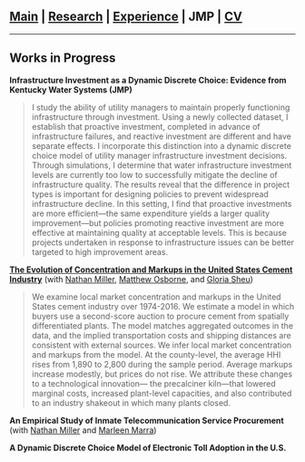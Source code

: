 ## [Main](https://gsileo.github.io/) | [Research](/research.html) | [Experience](/experience.html) | JMP | [CV](/cv/Sileo_CV.pdf)

* * *

## Works in Progress
**Infrastructure Investment as a Dynamic Discrete Choice: Evidence from Kentucky Water Systems (JMP)**
>I study the ability of utility managers to maintain properly functioning infrastructure through investment. Using a newly collected dataset, I establish that proactive investment, completed in advance of infrastructure failures, and reactive investment are different and have separate effects. I incorporate this distinction into a dynamic discrete choice model of utility manager infrastructure investment decisions. Through simulations, I determine that water infrastructure investment levels are currently too low to successfully mitigate the decline of infrastructure quality. The results reveal that the difference in project types is important for designing policies to prevent widespread infrastructure decline. In this setting, I find that proactive investments are more efficient—the same expenditure yields a larger quality improvement—but policies promoting reactive investment are more effective at maintaining quality at acceptable levels. This is because projects undertaken in response to infrastructure issues can be better targeted to high improvement areas.


**[The Evolution of Concentration and Markups in the United States Cement Industry](/papers/moss_cement_draft.pdf)** (with [Nathan Miller](http://www.nathanhmiller.org/), [Matthew Osborne](https://sites.google.com/site/matthewosborne/), and [Gloria Sheu](https://sites.google.com/site/gloriaysheu/))
> We examine local market concentration and markups in the United States cement industry over 1974-2016. We estimate a model in which buyers use a second-score auction to procure cement from spatially differentiated plants. The model matches aggregated outcomes in the data, and the implied transportation costs and shipping distances are consistent with external sources. We infer local market concentration and markups from the model. At the county-level, the average HHI rises from 1,890 to 2,800 during the sample period. Average markups increase modestly, but prices do not rise. We attribute these changes to a technological innovation— the precalciner kiln—that lowered marginal costs, increased plant-level capacities, and also contributed to an industry shakeout in which many plants closed.

**An Empirical Study of Inmate Telecommunication Service Procurement** (with [Nathan Miller](http://www.nathanhmiller.org/) and [Marleen Marra](https://www.marleenmarra.nl/))

**A Dynamic Discrete Choice Model of Electronic Toll Adoption in the U.S.**
